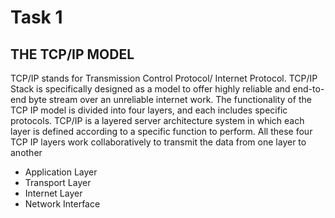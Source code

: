 # Task 1
## THE TCP/IP MODEL

TCP/IP stands for Transmission Control Protocol/ Internet Protocol. TCP/IP Stack is specifically designed as a model to offer highly reliable and end-to-end byte stream over an unreliable internet work. The functionality of the TCP IP model is divided into four
layers, and each includes specific protocols. TCP/IP is a layered server architecture system in which each layer is defined according to a specific function to perform. All these four TCP IP layers work collaboratively to transmit the data from one layer to another

* Application Layer
* Transport Layer
* Internet Layer
* Network Interface
